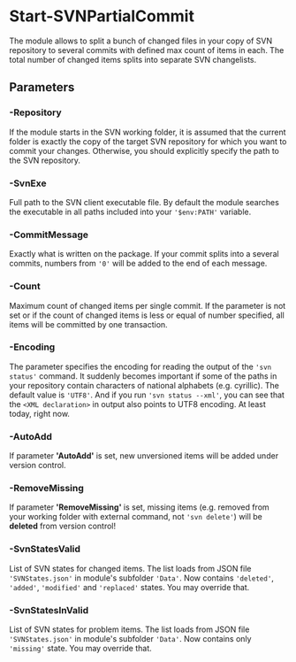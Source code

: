 # Start-SVNPartialCommit
The module allows to split a bunch of changed files in your copy of SVN repository to several commits with defined max count of items in each. The total number of changed items splits into separate SVN changelists.

## Parameters

### -Repository
If the module starts in the SVN working folder, it is assumed that the current folder is exactly the copy of the target SVN repository for which you want to commit your changes. Otherwise, you should explicitly specify the path to the SVN repository.

### -SvnExe
Full path to the SVN client executable file. By default the module searches the executable in all paths included into your `'$env:PATH'` variable.

### -CommitMessage
Exactly what is written on the package. If your commit splits into a several commits, numbers from `'0'` will be added to the end of each message.

### -Count
Maximum count of changed items per single commit. If the parameter is not set or if the count of changed items is less or equal of number specified, all items will be committed by one transaction.

### -Encoding
The parameter specifies the encoding for reading the output of the `'svn status'` command. It suddenly becomes important if some of the paths in your repository contain characters of national alphabets (e.g. cyrillic). The default value is `'UTF8'`. And if you run `'svn status --xml'`, you can see that the `<XML declaration>` in output also points to UTF8 encoding. At least today, right now.

### -AutoAdd
If parameter **'AutoAdd'** is set, new unversioned items will be added under version control.

### -RemoveMissing
If parameter **'RemoveMissing'** is set, missing items (e.g. removed from your working folder with external command, not `'svn delete'`) will be **deleted** from version control!

### -SvnStatesValid
List of SVN states for changed items. The list loads from JSON file `'SVNStates.json'` in module's subfolder `'Data'`. Now contains `'deleted'`, `'added'`, `'modified'` and `'replaced'` states. You may override that.

### -SvnStatesInValid
List of SVN states for problem items. The list loads from JSON file `'SVNStates.json'` in module's subfolder `'Data'`. Now contains only `'missing'` state. You may override that.
